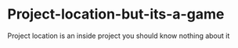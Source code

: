 # Project-location-but-its-a-game
Project location is an inside project you should know nothing about it
